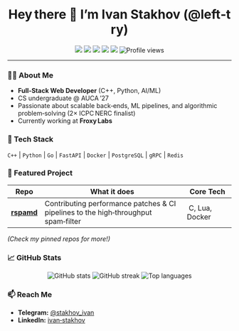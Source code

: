 <h1 align="center">Hey there 👋 I’m Ivan Stakhov (@left‑try)</h1>

<p align="center">
  <!-- Core tech & role -->
  <img src="https://img.shields.io/badge/Full‑Stack%20Web%20Developer-009688?style=flat-square&logo=github" />
  <img src="https://img.shields.io/badge/C%2B%2B-00599C?logo=c%2B%2B&logoColor=white&style=flat-square" />
  <img src="https://img.shields.io/badge/Python-3776AB?logo=python&logoColor=white&style=flat-square" />
  <img src="https://img.shields.io/badge/AI/ML-ffdd00?logo=openai&logoColor=black&style=flat-square" />

  <!-- Achievements -->
  <img src="https://img.shields.io/badge/ICPC%20Certificate-NERC%20Finalist-blueviolet?style=flat-square&link=https://www.linkedin.com/in/ivan-stakhov/details/certifications/" />
  
  <!-- Fun stat -->
  <img src="https://komarev.com/ghpvc/?username=left-try&style=flat-square&color=blue" alt="Profile views"/>
</p>

---

### 🧑‍💻 About Me
- **Full‑Stack Web Developer** (C++, Python, AI/ML)  
- CS undergraduate @ AUCA ’27  
- Passionate about scalable back‑ends, ML pipelines, and algorithmic problem‑solving (2× ICPC NERC finalist)  
- Currently working at **Froxy Labs**  

### 🚀 Tech Stack
`C++` | `Python` | `Go` | `FastAPI` | `Docker` | `PostgreSQL` | `gRPC` | `Redis`

### 📌 Featured Project
| Repo | What it does | Core Tech |
|------|--------------|-----------|
| **[rspamd](https://github.com/left-try/rspamd)** | Contributing performance patches & CI pipelines to the high‑throughput spam‑filter | C, Lua, Docker |

*(Check my pinned repos for more!)*

### 📈 GitHub Stats
<p align="center">
  <img src="https://github-readme-stats.vercel.app/api?username=left-try&show_icons=true&theme=graywhite" alt="GitHub stats"/>
  <img src="https://github-readme-streak-stats.herokuapp.com?user=left-try&theme=graywhite" alt="GitHub streak"/>
  <img src="https://github-readme-stats.vercel.app/api/top-langs/?username=left-try&layout=compact&hide=Jupyter%20Notebook" alt="Top languages"/>
</p>

### 📫 Reach Me
- **Telegram:** [@stakhov_ivan](https://t.me/stakhov_ivan)  
- **LinkedIn:** [ivan‑stakhov](https://www.linkedin.com/in/ivan-stakhov/)  

